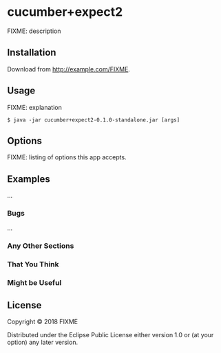 # cucumber+expect2

FIXME: description

## Installation

Download from http://example.com/FIXME.

## Usage

FIXME: explanation

    $ java -jar cucumber+expect2-0.1.0-standalone.jar [args]

## Options

FIXME: listing of options this app accepts.

## Examples

...

### Bugs

...

### Any Other Sections
### That You Think
### Might be Useful

## License

Copyright © 2018 FIXME

Distributed under the Eclipse Public License either version 1.0 or (at
your option) any later version.
